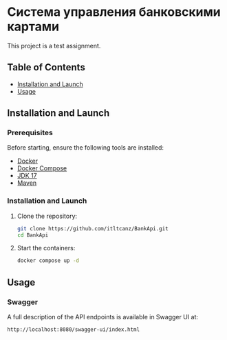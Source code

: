 # Система управления банковскими картами

This project is a test assignment.

## Table of Contents

- [Installation and Launch](#installation-and-launch)
- [Usage](#usage)

## Installation and Launch

### Prerequisites

Before starting, ensure the following tools are installed:
- [Docker](https://docs.docker.com/get-docker/)
- [Docker Compose](https://docs.docker.com/compose/install/)
- [JDK 17](https://adoptium.net/temurin/releases/)
- [Maven](https://maven.apache.org/download.cgi)

### Installation and Launch

1. Clone the repository:

    ```bash
    git clone https://github.com/itltcanz/BankApi.git
    cd BankApi
    ```

2. Start the containers:

    ```bash
    docker compose up -d
    ```

## Usage

### Swagger

A full description of the API endpoints is available in Swagger UI at:

   ```url
   http://localhost:8080/swagger-ui/index.html
   ```
